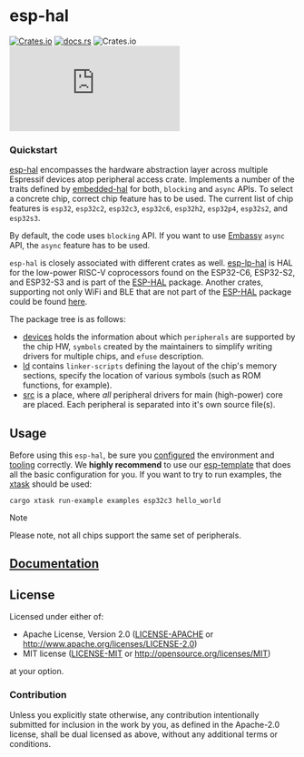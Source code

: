 # esp-hal

[![Crates.io](https://img.shields.io/crates/v/esp-hal?labelColor=1C2C2E&color=C96329&logo=Rust&style=flat-square)](https://crates.io/crates/esp-hal)
[![docs.rs](https://img.shields.io/docsrs/esp-hal?labelColor=1C2C2E&color=C96329&logo=rust&style=flat-square)](https://docs.rs/esp-hal)
![Crates.io](https://img.shields.io/crates/l/esp-hal?labelColor=1C2C2E&style=flat-square)
[![Matrix](https://img.shields.io/matrix/esp-rs:matrix.org?label=join%20matrix&labelColor=1C2C2E&color=BEC5C9&logo=matrix&style=flat-square)](https://matrix.to/#/#esp-rs:matrix.org)

### Quickstart

[esp-hal] encompasses the hardware abstraction layer across multiple Espressif devices atop peripheral access crate. Implements a number of the traits defined by [embedded-hal](https://github.com/rust-embedded/embedded-hal) for both, `blocking` and `async` APIs.
To select a concrete chip, correct chip feature has to be used. The current list of chip features is `esp32`, `esp32c2`, `esp32c3`, `esp32c6`, `esp32h2`, `esp32p4`, `esp32s2`, and `esp32s3`.

By default, the code uses `blocking` API. If you want to use [Embassy] `async` API, the `async` feature has to be used.

`esp-hal` is closely associated with different crates as well. [esp-lp-hal] is HAL for the low-power RISC-V coprocessors found on the ESP32-C6, ESP32-S2, and ESP32-S3 and is part of the [ESP-HAL] package. Another crates, supporting not only WiFi and BLE that are not part of the [ESP-HAL] package could be found [here](https://github.com/esp-rs/esp-hal?tab=readme-ov-file#ancillary-crates).

The package tree is as follows:
- [devices] holds the information about which `peripherals` are supported by the chip HW, `symbols` created by the maintainers to simplify writing drivers for multiple chips, and `efuse` description.
- [ld] contains `linker-scripts` defining the layout of the chip's memory sections, specify the location of various symbols (such as ROM functions, for example).
- [src] is a place, where _all_ peripheral drivers for main (high-power) core are placed. Each peripheral is separated into it's own source file(s).

## Usage

Before using this `esp-hal`, be sure you [configured] the environment and [tooling] correctly.
We **highly recommend** to use our [esp-template] that does all the basic configuration for you. If you want to try to run examples, the [xtask] should be used:

`cargo xtask run-example examples esp32c3 hello_world`

> [!NOTE]
>
> Please note, not all chips support the same set of peripherals.

[Embassy]: https://github.com/embassy-rs/embassy
[esp-lp-hal]: https://github.com/esp-rs/esp-hal/tree/main/esp-lp-hal
[ESP-HAL]: https://github.com/esp-rs/esp-hal
[configured]: https://esp-rs.github.io/book/installation/index.html
[tooling]: https://esp-rs.github.io/book/tooling/espflash.html
[examples]: https://github.com/esp-rs/esp-hal/tree/main/examples
[esp-template]: https://github.com/esp-rs/esp-template
[template]: https://esp-rs.github.io/book/writing-your-own-application/generate-project/esp-template.html
[esp-hal]: https://github.com/esp-rs/esp-hal/tree/main/esp-hal
[devices]: https://github.com/esp-rs/esp-hal/tree/main/esp-hal/devices
[ld]: https://github.com/esp-rs/esp-hal/tree/main/esp-hal/ld
[src]: https://github.com/esp-rs/esp-hal/tree/main/esp-hal/src
[xtask]: https://github.com/esp-rs/esp-hal/tree/main/xtask

## [Documentation]

[documentation]: https://docs.rs/esp-hal/

## License

Licensed under either of:

- Apache License, Version 2.0 ([LICENSE-APACHE](../LICENSE-APACHE) or http://www.apache.org/licenses/LICENSE-2.0)
- MIT license ([LICENSE-MIT](../LICENSE-MIT) or http://opensource.org/licenses/MIT)

at your option.

### Contribution

Unless you explicitly state otherwise, any contribution intentionally submitted for inclusion in
the work by you, as defined in the Apache-2.0 license, shall be dual licensed as above, without
any additional terms or conditions.

